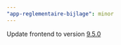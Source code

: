 ```yaml
---
"app-reglementaire-bijlage": minor
---
```


Update frontend to version [9.5.0](https://github.com/lblod/frontend-reglementaire-bijlage/releases/tag/v9.5.0)
